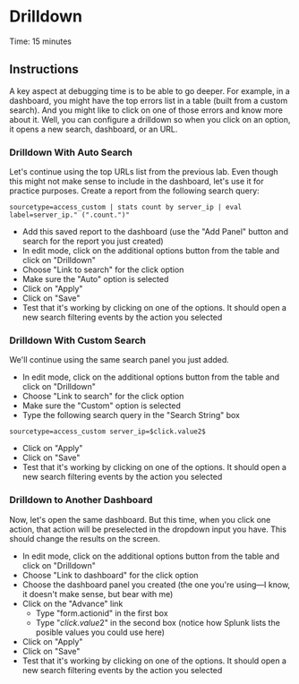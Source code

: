 # Drilldown
Time: 15 minutes

## Instructions
A key aspect at debugging time is to be able to go deeper. For example, in a dashboard, you might have the top errors list in a table (built from a custom search). And you might like to click on one of those errors and know more about it. Well, you can configure a drilldown so when you click on an option, it opens a new search, dashboard, or an URL.

### Drilldown With Auto Search
Let's continue using the top URLs list from the previous lab. Even though this might not make sense to include in the dashboard, let's use it for practice purposes. Create a report from the following search query:

```
sourcetype=access_custom | stats count by server_ip | eval label=server_ip." (".count.")"
```

- Add this saved report to the dashboard (use the "Add Panel" button and search for the report you just created)
- In edit mode, click on the additional options button from the table and click on "Drilldown"
- Choose "Link to search" for the click option
- Make sure the "Auto" option is selected
- Click on "Apply"
- Click on "Save"
- Test that it's working by clicking on one of the options. It should open a new search filtering events by the action you selected

### Drilldown With Custom Search
We'll continue using the same search panel you just added.

- In edit mode, click on the additional options button from the table and click on "Drilldown"
- Choose "Link to search" for the click option
- Make sure the "Custom" option is selected
- Type the following search query in the "Search String" box

```
sourcetype=access_custom server_ip=$click.value2$
```

- Click on "Apply"
- Click on "Save"
- Test that it's working by clicking on one of the options. It should open a new search filtering events by the action you selected

### Drilldown to Another Dashboard
Now, let's open the same dashboard. But this time, when you click one action, that action will be preselected in the dropdown input you have. This should change the results on the screen.

- In edit mode, click on the additional options button from the table and click on "Drilldown"
- Choose "Link to dashboard" for the click option
- Choose the dashboard panel you created (the one you're using&mdash;I know, it doesn't make sense, but bear with me)
- Click on the "Advance" link
    - Type "form.actionid" in the first box
    - Type "$click.value2$" in the second box (notice how Splunk lists the posible values you could use here)
- Click on "Apply"
- Click on "Save"
- Test that it's working by clicking on one of the options. It should open a new search filtering events by the action you selected
